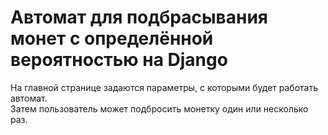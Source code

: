 # Автомат для подбрасывания монет с определённой вероятностью на Django

На главной странице задаются параметры, с которыми будет работать автомат.\
Затем пользователь может подбросить монетку один или несколько раз.